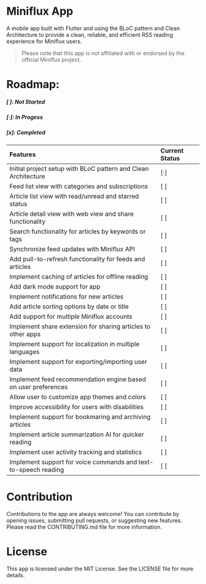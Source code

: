 # Miniflux App
A mobile app built with Flutter and using the BLoC pattern and Clean Architecture to provide a clean, reliable, and efficient RSS reading experience for Miniflux users.

> Please note that this app is not affiliated with or endorsed by the official Miniflux project.


# Roadmap:
##### [ ]: Not Started
##### [·]: In Progess
##### [x]: Completed


|  Features |  Current Status  |
| :------------ | :------------ |
|   Initial project setup with BLoC pattern and Clean Architecture |  [·] |
|   Feed list view with categories and subscriptions   | [ ]  |
|   Article list view with read/unread and starred status   | [ ]  |
|   Article detail view with web view and share functionality   |  [ ] |
|   Search functionality for articles by keywords or tags   |  [ ] |
|   Synchronize feed updates with Miniflux API   |  [ ] |
|   Add pull-to-refresh functionality for feeds and articles    | [ ]  |
|   Implement caching of articles for offline reading    | [ ]  |
|   Add dark mode support for app    | [ ]  |
|   Implement notifications for new articles    | [ ]  |
|   Add article sorting options by date or title     | [ ]  |
|   Add support for multiple Miniflux accounts     | [ ]  |
|   Implement share extension for sharing articles to other apps     |  [ ] |
|   Implement support for localization in multiple languages     | [ ]  |
|   Implement support for exporting/importing user data     |  [ ] |
|   Implement feed recommendation engine based on user preferences    |  [ ] |
|   Allow user to customize app themes and colors     |  [ ] |
|   Improve accessibility for users with disabilities     | [ ]  |
|   Implement support for bookmaring and archiving articles  | [ ]  |
|   Implement article summarization AI for quicker reading   | [ ]  |
|   Implement user activity tracking and statistics   | [ ]  |
|   Implement support for voice commands and text-to-speech reading   | [ ]  |



# Contribution
Contributions to the app are always welcome! You can contribute by opening issues, submitting pull requests, or suggesting new features. Please read the CONTRIBUTING.md file for more information.

# License
This app is licensed under the MIT License. See the LICENSE file for more details.




